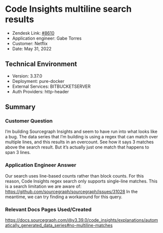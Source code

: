 
# Code Insights multiline search results <!-- Ticket Title  Hint: include keywords to make it searchable -->

- Zendesk Link: [#8610](https://sourcegraph.zendesk.com/agent/tickets/8610)
- Application engineer: Gabe Torres
- Customer: Netflix <!-- Redact if this contains personally identifying information -->
- Date: May 31, 2022

<!-- Data populated from integration, speak to Ben Gordon or Michael Bali if not working -->
<!-- During Internal team trial, fill missing data manually (we are waiting for all data to sync) -->

## Technical Environment
- Version: 3.37.0​
- Deployment: pure-docker
- External Services: BITBUCKETSERVER
- Auth Providers: http-header


## Summary
### Customer Question
I’m building Sourcegraph Insights and seem to have run into what looks like a bug.
The data series that I’m building is using a regex that can match over multiple lines, and this results in an overcount. See how it says 3 matches above the search result. But it’s actually just one match that happens to span 3 lines.

### Application Engineer Answer
Our search uses line-based counts rather than block counts. For this reason, Code Insights regex search only supports single-line matches.
This is a search limitation we are aware of: https://github.com/sourcegraph/sourcegraph/issues/31028
In the meantime, we can try finding a workaround for this query.

### Relevant Docs Pages Used/Created
https://docs.sourcegraph.com/@v3.39.0/code_insights/explanations/automatically_generated_data_series#no-multiline-matches 

<!-- Once complete, upload a copy to https://github.com/sourcegraph/support-tools-internal/tree/main/resolved-tickets as a .md file -->
<!-- Name the file 8610.md -->
